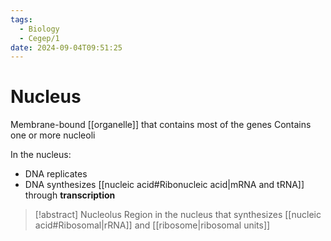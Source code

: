 ```yaml
---
tags:
  - Biology
  - Cegep/1
date: 2024-09-04T09:51:25
---
```


# Nucleus

Membrane-bound [[organelle]] that contains most of the genes
Contains one or more nucleoli

In the nucleus:

- DNA replicates
- DNA synthesizes [[nucleic acid#Ribonucleic acid|mRNA and tRNA]] through **transcription**

> [!abstract] Nucleolus
> Region in the nucleus that synthesizes [[nucleic acid#Ribosomal|rRNA]] and [[ribosome|ribosomal units]]
